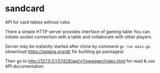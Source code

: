 # sandcard

API for card tables without rules 

There a simple HTTP server provides interface of gaming table
You can initiate socket connection with a table and collaborate with other players

Server may be instantly started after clone by command `go run main.go` (download https://golang.org/dl/ for building go packages)

Then go to http://127.0.0.1:57428/api/v1/swagger/index.html for read & use API documentation





